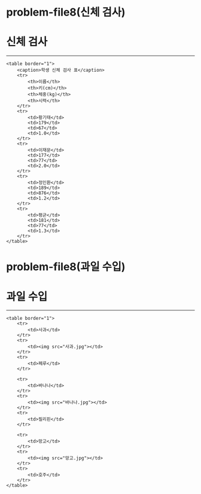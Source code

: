 # problem-file8(신체 검사)
<!DOCTYPE html>
<html>
<head>
    <meta charset="utf-8">
    <title>신체 검사</title>    
</head>
<body>
    <h1>신체 검사</h1>
    <hr>

    <table border="1">
        <caption>학생 신체 검사 표</caption>
        <tr>
            <th>이름</th>
            <th>키(cm)</th>
            <th>체중(kg)</th>
            <th>시력</th>
        </tr>
        <tr>
            <td>황기태</td>
            <td>179</td>
            <td>67</td>
            <td>1.0</td>
        </tr>
        <tr>
            <td>이재문</td>
            <td>177</td>
            <td>77</td>
            <td>2.0</td>
        </tr>
        <tr>
            <td>정인환</td>
            <td>189</td>
            <td>876</td>
            <td>1.2</td>
        </tr>
        <tr>
            <td>평균</td>
            <td>181</td>
            <td>77</td>
            <td>1.3</td>
        </tr>
    </table>

</body>
</html>

# problem-file8(과일 수입)
<!DOCTYPE html>
<html lang="ko">
<head>
    <meta charset="utf-8">
    <title>과일 수입</title>
</head>
<body>
    <h1>과일 수입</h1>
    <hr>

    <table border="1">
        <tr>
            <td>사과</td>
        </tr>
        <tr>
            <td><img src="사과.jpg"></td>
        </tr>
        <tr>
            <td>페루</td>
        </tr>

        <tr>
            <td>바나나</td>
        </tr>
        <tr>
            <td><img src="바나나.jpg"></td>
        </tr>
        <tr>
            <td>필리핀</td>
        </tr>

        <tr>
            <td>망고</td>
        </tr>
        <tr>
            <td><img src="망고.jpg"></td>
        </tr>
        <tr>
            <td>호주</td>
        </tr>
    </table>
</body>
</html>
